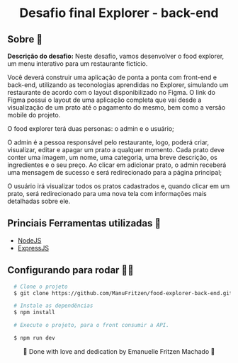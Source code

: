 <h1 align="center" >  
Desafio final Explorer - back-end
</h1>


## Sobre 📝

**Descrição do desafio:** Neste desafio, vamos desenvolver o food explorer, um menu interativo para um restaurante fictício.

Você deverá construir uma aplicação de ponta a ponta com front-end e back-end, utilizando as teconologias aprendidas no Explorer, simulando um restaurante de acordo com o layout disponibilizado no Figma. O link do Figma possui o layout de uma aplicação completa que vai desde a visualização de um prato até o pagamento do mesmo, bem como a versão mobile do projeto.

O food explorer terá duas personas: o admin e o usuário;

O admin é a pessoa responsável pelo restaurante, logo, poderá criar, visualizar, editar e apagar um prato a qualquer momento. Cada prato deve conter uma imagem, um nome, uma categoria, uma breve descrição, os ingredientes e o seu preço. Ao clicar em adicionar prato, o admin receberá uma mensagem de sucesso e será redirecionado para a página principal;

O usuário irá visualizar todos os pratos cadastrados e, quando clicar em um prato, será redirecionado para uma nova tela com informações mais detalhadas sobre ele.


## Princiais Ferramentas utilizadas 🔧

- [NodeJS](https://nodejs.org)
- [ExpressJS](https://expressjs.com)

## Configurando para rodar 👩‍💻

```bash
  # Clone o projeto
  $ git clone https://github.com/ManuFritzen/food-explorer-back-end.git
```
```bash 
  # Instale as dependências
  $ npm install
```
```bash
  # Execute o projeto, para o front consumir a API.

  $ npm run dev
```


<p align="center">💖 Done with love and dedication by Emanuelle Fritzen Machado 💖</p>